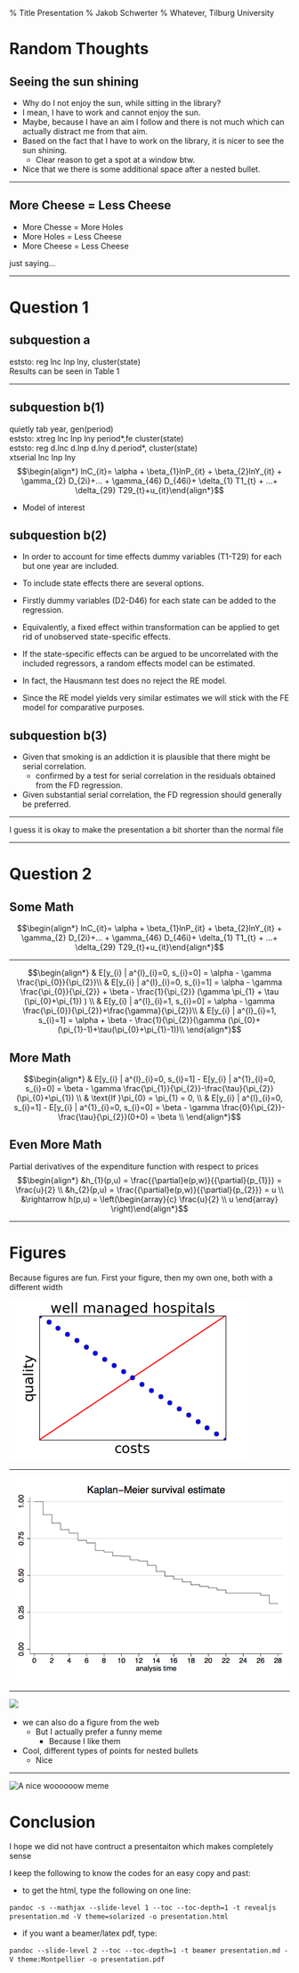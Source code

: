 % Title Presentation
% Jakob Schwerter
% Whatever, Tilburg University


Random Thoughts
================
Seeing the sun shining
---------------------
- Why do I not enjoy the sun, while sitting in the library? 
- I mean, I have to work and cannot enjoy the sun.
- Maybe, because I have an aim I follow and there is not much which can actually distract me from that aim.
- Based on the fact that I have to work on the library, it is nicer to see the sun shining.
 	- Clear reason to get a spot at a window btw. 
- Nice that we there is some additional space after a nested bullet.

---------------------

More Cheese = Less Cheese
---------------------

- More Chesse = More Holes
- More Holes = Less Cheese
- More Cheese = Less Cheese

just saying...

---------------------


Question 1
================

subquestion a
----------

<span>eststo: reg lnc lnp lny, cluster(state)</span>\
Results can be seen in Table 1

--------

subquestion b(1)
----------

<span>quietly tab year, gen(period)</span>\
<span>eststo: xtreg lnc lnp lny period\*,fe cluster(state)</span>\
<span>eststo: reg d.lnc d.lnp d.lny d.period\*, cluster(state)</span>\
<span>xtserial lnc lnp lny</span>\
$$\begin{align*}
lnC_{it}= \alpha + \beta_{1}lnP_{it} + \beta_{2}lnY_{it} + \gamma_{2} D_{2i}+... + \gamma_{46} D_{46i}+ \delta_{1} T1_{t} + ...+ \delta_{29} T29_{t}+u_{it}\end{align*}$$
- Model of interest


subquestion b(2)
-----------------

- In order to account for time effects dummy variables (T1-T29) for each but one year are included. 

- To include state effects there are several
options. 
- Firstly dummy variables (D2-D46) for each state can be added to
the regression. 
- Equivalently, a fixed effect within transformation can
be applied to get rid of unobserved state-specific effects. 

- If the
state-specific effects can be argued to be uncorrelated with the
included regressors, a random effects model can be estimated. 

- In fact,
the Hausmann test does no reject the RE model. 
- Since the RE model yields
very similar estimates we will stick with the FE model for comparative
purposes.


subquestion b(3)
-----------------
- Given that smoking is an addiction it is plausible that there might be
serial correlation. 
	- confirmed by a test for serial correlation
in the residuals obtained from the FD regression. 
- Given substantial
serial correlation, the FD regression should generally be preferred.

--------

I guess it is okay to make the presentation a bit shorter than the normal file

--------

Question 2
==========

Some Math
----------

$$\begin{align*}
lnC_{it}= \alpha + \beta_{1}lnP_{it} + \beta_{2}lnY_{it} + \gamma_{2} D_{2i}+... + \gamma_{46} D_{46i}+ \delta_{1} T1_{t} + ...+ \delta_{29} T29_{t}+u_{it}\end{align*}$$

----------------

$$\begin{align*}
& E[y_{i} | a^{l}_{i}=0, s_{i}=0] = \alpha - \gamma \frac{\pi_{0}}{\pi_{2}}\\
& E[y_{i} | a^{l}_{i}=0, s_{i}=1] = \alpha - \gamma \frac{\pi_{0}}{\pi_{2}} + \beta - \frac{1}{\pi_{2}} (\gamma \pi_{1} + \tau (\pi_{0}+\pi_{1}) ) \\
& E[y_{i} | a^{l}_{i}=1, s_{i}=0] = \alpha - \gamma \frac{\pi_{0}}{\pi_{2}}+\frac{\gamma}{\pi_{2}}\\
& E[y_{i} | a^{l}_{i}=1, s_{i}=1] = \alpha + \beta - \frac{1}{\pi_{2}}(\gamma (\pi_{0}+(\pi_{1}-1)+\tau(\pi_{0}+\pi_{1}-1))\\
\end{align*}$$

More Math
--------------

$$\begin{align*}
& E[y_{i} | a^{l}_{i}=0, s_{i}=1] - E[y_{i} | a^{1}_{i}=0, s_{i}=0]  = \beta - \gamma \frac{\pi_{1}}{\pi_{2}}-\frac{\tau}{\pi_{2}}(\pi_{0}+\pi_{1}) \\
& \text{If }\pi_{0} = \pi_{1} = 0, \\
& E[y_{i} | a^{l}_{i}=0, s_{i}=1] - E[y_{i} | a^{1}_{i}=0, s_{i}=0]  = \beta - \gamma \frac{0}{\pi_{2}}-\frac{\tau}{\pi_{2}}(0+0) = \beta \\
\end{align*}$$

Even More Math
-----------

Partial derivatives of the expenditure function with respect to prices\
$$\begin{align*}
&h_{1}(p,u) = \frac{{\partial}e(p,w)}{{\partial}{p_{1}}} = \frac{u}{2} \\
&h_{2}(p,u) = \frac{{\partial}e(p,w)}{{\partial}{p_{2}}} = u \\
&\rightarrow  h(p,u) = \left(\begin{array}{c}  \frac{u}{2} \\ u \end{array} \right)\end{align*}$$

-----------------


Figures
=================
Because figures are fun. First your figure, then my own one, both with a different width

![](images/quality1.png)

--------------


![](images/gr_1.png)

---------

![](images/gr_2.png)



- we can also do a figure from the web
	- But I actually prefer a funny meme
		- Because I like them
- Cool, different types of points for nested bullets
	- Nice

---------


![A nice woooooow meme](http://pl.memgenerator.pl/mem-image/wooooooow-pl-ffffff-2)





Conclusion
==========

I hope we did not have contruct a presentaiton which makes completely sense

I keep the following to know the codes for an easy copy and past:

- to get the html, type the following on one line:

```
pandoc -s --mathjax --slide-level 1 --toc --toc-depth=1 -t revealjs presentation.md -V theme=solarized -o presentation.html
```
- if you want a beamer/latex pdf, type:

```
pandoc --slide-level 2 --toc --toc-depth=1 -t beamer presentation.md -V theme:Montpellier -o presentation.pdf
```
